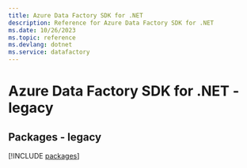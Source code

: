 ```yaml
---
title: Azure Data Factory SDK for .NET
description: Reference for Azure Data Factory SDK for .NET
ms.date: 10/26/2023
ms.topic: reference
ms.devlang: dotnet
ms.service: datafactory
---
```

# Azure Data Factory SDK for .NET - legacy
## Packages - legacy
[!INCLUDE [packages](data-factory-index.md)]